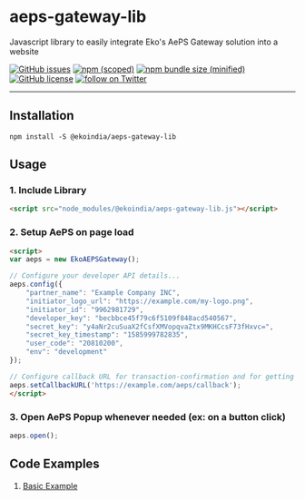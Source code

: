 # aeps-gateway-lib
Javascript library to easily integrate Eko's AePS Gateway solution into a website

[![GitHub issues](https://img.shields.io/github/issues/ekoindia/aeps-gateway-lib)](https://github.com/ekoindia/aeps-gateway-lib/issues)  [![npm (scoped)](https://img.shields.io/npm/v/@ekoindia/aeps-gateway-lib)](https://github.com/ekoindia/aeps-gateway-lib)  [![npm bundle size (minified)](https://img.shields.io/bundlephobia/min/@ekoindia/aeps-gateway-lib)](https://github.com/ekoindia/aeps-gateway-lib)  [![GitHub license](https://img.shields.io/github/license/ekoindia/aeps-gateway-lib)](https://github.com/ekoindia/aeps-gateway-lib/blob/master/LICENSE)
<a href="https://twitter.com/intent/follow?screen_name=ekospeaks">
        <img src="https://img.shields.io/twitter/follow/ekospeaks?style=social&logo=twitter"
            alt="follow on Twitter"></a>

---

## Installation

  `npm install -S @ekoindia/aeps-gateway-lib`

## Usage

### 1. Include Library
```html
<script src="node_modules/@ekoindia/aeps-gateway-lib.js"></script>
```

### 2. Setup AePS on page load
```html
<script>
var aeps = new EkoAEPSGateway();

// Configure your developer API details...
aeps.config({
	"partner_name": "Example Company INC",
	"initiator_logo_url": "https://example.com/my-logo.png",
	"initiator_id": "9962981729",
	"developer_key": "becbbce45f79c6f5109f848acd540567",
	"secret_key": "y4aNr2cuSuaX2fCsfXMVopqvaZtx9MKHCcsF73fHxvc=",
	"secret_key_timestamp": "1585999782835",
	"user_code": "20810200",
	"env": "development"
});

// Configure callback URL for transaction-confirmation and for getting final result...
aeps.setCallbackURL('https://example.com/aeps/callback');
</script>
```

### 3. Open AePS Popup whenever needed (ex: on a button click)
```javascript
aeps.open();
```

## Code Examples
1. [Basic Example](https://github.com/ekoindia/aeps-gateway-lib/blob/master/example/basic_example.html)
